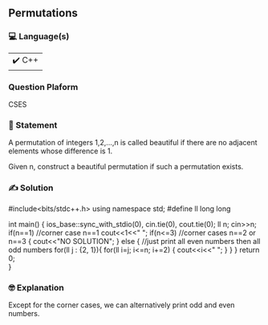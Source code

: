 ## Permutations

### 💻 Language(s)

<table>
    <tr>
        <td>✔️ C++</td>
    </tr>
</table>

### Question Plaform
CSES

### 📖 Statement

A permutation of integers 1,2,…,n is called beautiful if there are no adjacent elements whose difference is 1.

Given n, construct a beautiful permutation if such a permutation exists.

### ✍️ Solution

#include<bits/stdc++.h>
using namespace std;
#define ll long long
 
int main()
{
	ios_base::sync_with_stdio(0), cin.tie(0), cout.tie(0);
	ll n;
	cin>>n;
	if(n==1) //corner case n==1
		cout<<1<<" ";
	if(n<=3) //corner cases n==2 or n==3
	{
		cout<<"NO SOLUTION";
	}
	else 
	{
		//just print all even numbers then all odd numbers
		for(ll j : {2, 1}){
			for(ll i=j; i<=n; i+=2)
			{
				cout<<i<<" ";
			}
		}
	}
	return 0;	
}

### 🤓 Explanation

Except for the corner cases, we can alternatively print odd and even numbers.